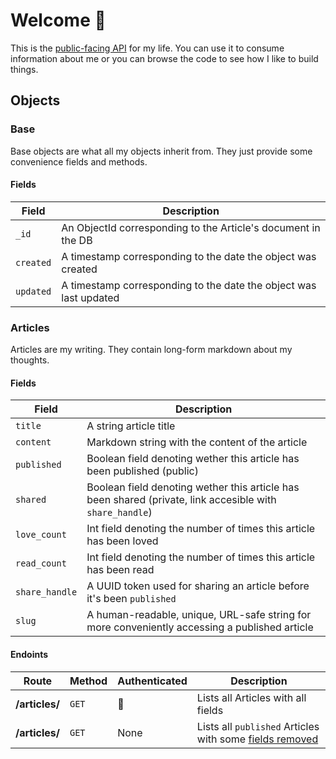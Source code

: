 # Welcome 👋
This is the [public-facing API](https://api.dhariri.com/) for my life. You can use it to consume
information about me or you can browse the code to see how I like to
build things.

## Objects
### Base
Base objects are what all my objects inherit from. They just provide some convenience fields and methods.

#### Fields
| Field | Description |
| --- | --- |
| `_id` | An ObjectId corresponding to the Article's document in the DB |
| `created` | A timestamp corresponding to the date the object was created
| `updated` | A timestamp corresponding to the date the object was last updated

### Articles
Articles are my writing. They contain long-form markdown about my thoughts.

#### Fields
| Field | Description |
| --- | --- |
| `title` | A string article title |
| `content` | Markdown string with the content of the article |
| `published` | Boolean field denoting wether this article has been published (public) |
| `shared` | Boolean field denoting wether this article has been shared (private, link accesible with `share_handle`) |
| `love_count` | Int field denoting the number of times this article has been loved |
| `read_count` | Int field denoting the number of times this article has been read |
| `share_handle` | A UUID token used for sharing an article before it's been `published` |
| `slug` | A human-readable, unique, URL-safe string for more conveniently accessing a published article |

#### Endoints
| Route | Method | Authenticated | Description |
| --- | --- | --- | --- |
| **/articles/** | `GET` | 🔑 | Lists all Articles with all fields |
| **/articles/** | `GET` | None | Lists all `published` Articles with some [fields removed](/routes/articles.py#L50)  |